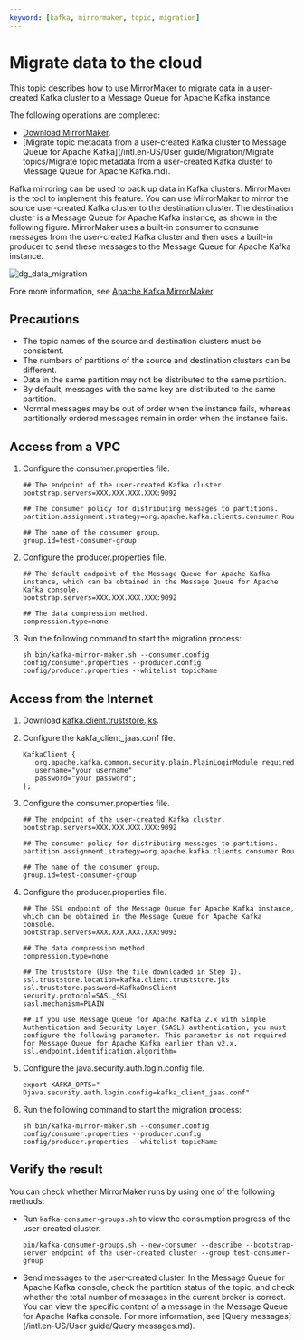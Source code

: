```yaml
---
keyword: [kafka, mirrormaker, topic, migration]
---
```


# Migrate data to the cloud

This topic describes how to use MirrorMaker to migrate data in a user-created Kafka cluster to a Message Queue for Apache Kafka instance.

The following operations are completed:

-   [Download MirrorMaker](http://kafka.apache.org/downloads).
-   [Migrate topic metadata from a user-created Kafka cluster to Message Queue for Apache Kafka](/intl.en-US/User guide/Migration/Migrate topics/Migrate topic metadata from a user-created Kafka cluster to Message Queue for Apache Kafka.md).

Kafka mirroring can be used to back up data in Kafka clusters. MirrorMaker is the tool to implement this feature. You can use MirrorMaker to mirror the source user-created Kafka cluster to the destination cluster. The destination cluster is a Message Queue for Apache Kafka instance, as shown in the following figure. MirrorMaker uses a built-in consumer to consume messages from the user-created Kafka cluster and then uses a built-in producer to send these messages to the Message Queue for Apache Kafka instance.

![dg_data_migration](https://static-aliyun-doc.oss-cn-hangzhou.aliyuncs.com/assets/img/en-US/2450549951/p98881.png)

Fore more information, see [Apache Kafka MirrorMaker](https://kafka.apache.org/documentation/#basic_ops_mirror_maker).

## Precautions

-   The topic names of the source and destination clusters must be consistent.
-   The numbers of partitions of the source and destination clusters can be different.
-   Data in the same partition may not be distributed to the same partition.
-   By default, messages with the same key are distributed to the same partition.
-   Normal messages may be out of order when the instance fails, whereas partitionally ordered messages remain in order when the instance fails.

## Access from a VPC

1.  Configure the consumer.properties file.

    ```
    ## The endpoint of the user-created Kafka cluster.
    bootstrap.servers=XXX.XXX.XXX.XXX:9092
    
    ## The consumer policy for distributing messages to partitions.
    partition.assignment.strategy=org.apache.kafka.clients.consumer.RoundRobinAssignor
    
    ## The name of the consumer group.
    group.id=test-consumer-group
    ```

2.  Configure the producer.properties file.

    ```
    ## The default endpoint of the Message Queue for Apache Kafka instance, which can be obtained in the Message Queue for Apache Kafka console.
    bootstrap.servers=XXX.XXX.XXX.XXX:9092
    
    ## The data compression method.
    compression.type=none                                
    ```

3.  Run the following command to start the migration process:

    ```
    sh bin/kafka-mirror-maker.sh --consumer.config config/consumer.properties --producer.config config/producer.properties --whitelist topicName
    ```


## Access from the Internet

1.  Download [kafka.client.truststore.jks](https://github.com/AliwareMQ/aliware-kafka-demos/blob/master/kafka-mirror-maker-demo/kafka.client.truststore.jks?raw=true).

2.  Configure the kakfa\_client\_jaas.conf file.

    ```
    KafkaClient {
       org.apache.kafka.common.security.plain.PlainLoginModule required
       username="your username"
       password="your password";
    };
    ```

3.  Configure the consumer.properties file.

    ```
    ## The endpoint of the user-created Kafka cluster.
    bootstrap.servers=XXX.XXX.XXX.XXX:9092
    
    ## The consumer policy for distributing messages to partitions.
    partition.assignment.strategy=org.apache.kafka.clients.consumer.RoundRobinAssignor
    
    ## The name of the consumer group.
    group.id=test-consumer-group
    ```

4.  Configure the producer.properties file.

    ```
    ## The SSL endpoint of the Message Queue for Apache Kafka instance, which can be obtained in the Message Queue for Apache Kafka console.
    bootstrap.servers=XXX.XXX.XXX.XXX:9093
    
    ## The data compression method.
    compression.type=none
    
    ## The truststore (Use the file downloaded in Step 1).
    ssl.truststore.location=kafka.client.truststore.jks
    ssl.truststore.password=KafkaOnsClient
    security.protocol=SASL_SSL
    sasl.mechanism=PLAIN
    
    ## If you use Message Queue for Apache Kafka 2.x with Simple Authentication and Security Layer (SASL) authentication, you must configure the following parameter. This parameter is not required for Message Queue for Apache Kafka earlier than v2.x.
    ssl.endpoint.identification.algorithm=
    ```

5.  Configure the java.security.auth.login.config file.

    ```
    export KAFKA_OPTS="-Djava.security.auth.login.config=kafka_client_jaas.conf"                              
    ```

6.  Run the following command to start the migration process:

    ```
    sh bin/kafka-mirror-maker.sh --consumer.config config/consumer.properties --producer.config config/producer.properties --whitelist topicName
    ```


## Verify the result

You can check whether MirrorMaker runs by using one of the following methods:

-   Run `kafka-consumer-groups.sh` to view the consumption progress of the user-created cluster.

    `bin/kafka-consumer-groups.sh --new-consumer --describe --bootstrap-server endpoint of the user-created cluster --group test-consumer-group`

-   Send messages to the user-created cluster. In the Message Queue for Apache Kafka console, check the partition status of the topic, and check whether the total number of messages in the current broker is correct. You can view the specific content of a message in the Message Queue for Apache Kafka console. For more information, see [Query messages](/intl.en-US/User guide/Query messages.md).

